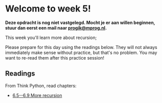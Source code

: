 # Welcome to week 5!

**Deze opdracht is nog niet vastgelegd. Mocht je er aan willen beginnen, stuur dan eerst een mail naar progik@mprog.nl.**

This week you'll learn more about recursion;

Please prepare for this day using the readings below. They will not always
immediately make sense without practice, but that's no problem. You may want
to re-read them after this practice session!

## Readings

From Think Python, read chapters:

* [6.5--6.9 More recursion](http://www.greenteapress.com/thinkpython/html/thinkpython007.html#toc70)
